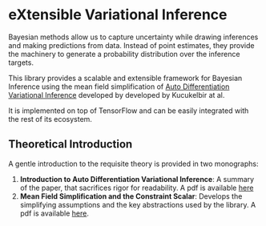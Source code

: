 eXtensible Variational Inference
===

Bayesian methods allow us to capture uncertainty while drawing inferences and making predictions from
data. Instead of point estimates, they provide the machinery to generate a probability distribution
over the inference targets.

This library provides a scalable and extensible framework for Bayesian Inference using the mean field 
simplification of [Auto Differentiation Variational Inference](https://jmlr.org/papers/v18/16-107.html) 
developed by developed by Kucukelbir at al. 

It is implemented on top of TensorFlow and can be easily integrated with the rest of its ecosystem. 

## Theoretical Introduction

A gentle introduction to the requisite theory is provided in two monographs:

1. **Introduction to Auto Differentiation Variational Inference**: A summary of the paper, that sacrifices rigor for readability. A pdf is available [here](www.google.com)
1. **Mean Field Simplification and the Constraint Scalar**: Develops the simplifying assumptions and the key abstractions used by the library. A pdf is available [here](www.google.com).
